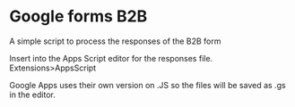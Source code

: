 # Google forms B2B

A simple script to process the responses of the B2B form

Insert into the Apps Script editor for the responses file.
Extensions>AppsScript

Google Apps uses their own version on .JS so the files will be saved as .gs in the editor.

